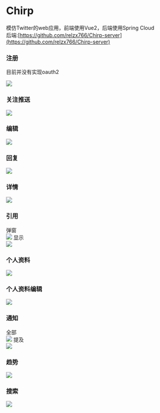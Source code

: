 # Chirp

模仿Twitter的web应用，前端使用Vue2，后端使用Spring Cloud<br>
后端:[https://github.com/relzx766/Chirp-server](https://github.com/relzx766/Chirp-server)

### 注册

目前并没有实现oauth2

![](./docs/sign.png)

### 关注推送

![](docs/home_following.png)

### 编辑

![](./docs/post.png)

### 回复

![](./docs/reply.png)

### 详情

![](./docs/detail.png)

### 引用

弹窗<br>
![](./docs/quote.png)
显示<br>
![](./docs/quote-view.png)

### 个人资料

![](./docs/profile.png)

### 个人资料编辑

![](./docs/profile-edit.png)

### 通知

全部<br>
![](./docs/notice.png)
提及<br>
![](./docs/mention.png)

### 趋势

![](./docs/trend.png)

### 搜索

![](./docs/search.png)
